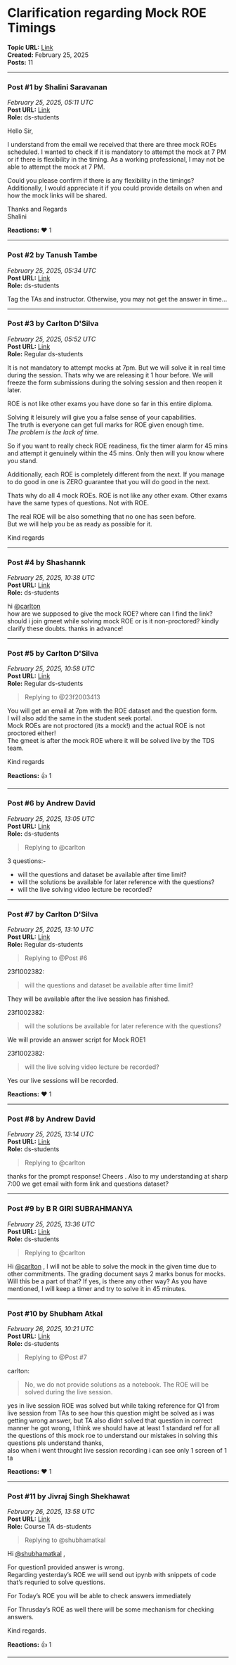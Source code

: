 # Clarification regarding Mock ROE Timings
**Topic URL:** [Link](https://discourse.onlinedegree.iitm.ac.in/t/clarification-regarding-mock-roe-timings/168384)  
**Created:** February 25, 2025  
**Posts:** 11  

---

### Post #1 by **Shalini Saravanan**
*February 25, 2025, 05:11 UTC*  
**Post URL:** [Link](https://discourse.onlinedegree.iitm.ac.in/t/clarification-regarding-mock-roe-timings/168384/1)  
**Role:**  ds-students

Hello Sir,

I understand from the email we received that there are three mock ROEs scheduled. I wanted to check if it is mandatory to attempt the mock at 7 PM or if there is flexibility in the timing. As a working professional, I may not be able to attempt the mock at 7 PM.

Could you please confirm if there is any flexibility in the timings? Additionally, I would appreciate it if you could provide details on when and how the mock links will be shared.

Thanks and Regards  
Shalini

**Reactions:** ❤️ 1

---

### Post #2 by **Tanush Tambe**
*February 25, 2025, 05:34 UTC*  
**Post URL:** [Link](https://discourse.onlinedegree.iitm.ac.in/t/clarification-regarding-mock-roe-timings/168384/2)  
**Role:**  ds-students

Tag the TAs and instructor. Otherwise, you may not get the answer in time…

---

### Post #3 by **Carlton D'Silva**
*February 25, 2025, 05:52 UTC*  
**Post URL:** [Link](https://discourse.onlinedegree.iitm.ac.in/t/clarification-regarding-mock-roe-timings/168384/3)  
**Role:** Regular ds-students

It is not mandatory to attempt mocks at 7pm. But we will solve it in real time during the session. Thats why we are releasing it 1 hour before. We will freeze the form submissions during the solving session and then reopen it later.

ROE is not like other exams you have done so far in this entire diploma.

Solving it leisurely will give you a false sense of your capabilities.  
The truth is everyone can get full marks for ROE given enough time.  
*The problem is the lack of time.*

So if you want to really check ROE readiness, fix the timer alarm for 45 mins and attempt it genuinely within the 45 mins. Only then will you know where you stand.

Additionally, each ROE is completely different from the next. If you manage to do good in one is ZERO guarantee that you will do good in the next.

Thats why do all 4 mock ROEs. ROE is not like any other exam. Other exams have the same types of questions. Not with ROE.

The real ROE will be also something that no one has seen before.  
But we will help you be as ready as possible for it.

Kind regards

---

### Post #4 by **Shashannk**
*February 25, 2025, 10:38 UTC*  
**Post URL:** [Link](https://discourse.onlinedegree.iitm.ac.in/t/clarification-regarding-mock-roe-timings/168384/4)  
**Role:**  ds-students

hi [@carlton](https://discourse.onlinedegree.iitm.ac.in/u/carlton)  
how are we supposed to give the mock ROE? where can I find the link? should i join gmeet while solving mock ROE or is it non-proctored? kindly clarify these doubts. thanks in advance!

---

### Post #5 by **Carlton D'Silva**
*February 25, 2025, 10:58 UTC*  
**Post URL:** [Link](https://discourse.onlinedegree.iitm.ac.in/t/clarification-regarding-mock-roe-timings/168384/5)  
**Role:** Regular ds-students
> Replying to @23f2003413

You will get an email at 7pm with the ROE dataset and the question form.  
I will also add the same in the student seek portal.  
Mock ROEs are not proctored (its a mock!) and the actual ROE is not proctored either!  
The gmeet is after the mock ROE where it will be solved live by the TDS team.

Kind regards

**Reactions:** 👍 1

---

### Post #6 by **Andrew David**
*February 25, 2025, 13:05 UTC*  
**Post URL:** [Link](https://discourse.onlinedegree.iitm.ac.in/t/clarification-regarding-mock-roe-timings/168384/6)  
**Role:**  ds-students
> Replying to @carlton

3 questions:-

* will the questions and dataset be available after time limit?
* will the solutions be available for later reference with the questions?
* will the live solving video lecture be recorded?

---

### Post #7 by **Carlton D'Silva**
*February 25, 2025, 13:10 UTC*  
**Post URL:** [Link](https://discourse.onlinedegree.iitm.ac.in/t/clarification-regarding-mock-roe-timings/168384/7)  
**Role:** Regular ds-students
> Replying to @Post #6

23f1002382:

> will the questions and dataset be available after time limit?

They will be available after the live session has finished.

23f1002382:

> will the solutions be available for later reference with the questions?

We will provide an answer script for Mock ROE1

23f1002382:

> will the live solving video lecture be recorded?

Yes our live sessions will be recorded.

**Reactions:** ❤️ 1

---

### Post #8 by **Andrew David**
*February 25, 2025, 13:14 UTC*  
**Post URL:** [Link](https://discourse.onlinedegree.iitm.ac.in/t/clarification-regarding-mock-roe-timings/168384/8)  
**Role:**  ds-students
> Replying to @carlton

thanks for the prompt response! Cheers . Also to my understanding at sharp 7:00 we get email with form link and questions dataset?

---

### Post #9 by **B R GIRI SUBRAHMANYA**
*February 25, 2025, 13:36 UTC*  
**Post URL:** [Link](https://discourse.onlinedegree.iitm.ac.in/t/clarification-regarding-mock-roe-timings/168384/9)  
**Role:**  ds-students
> Replying to @carlton

Hi [@carlton](https://discourse.onlinedegree.iitm.ac.in/u/carlton) , I will not be able to solve the mock in the given time due to other commitments. The grading document says 2 marks bonus for mocks. Will this be a part of that? If yes, is there any other way? As you have mentioned, I will keep a timer and try to solve it in 45 minutes.

---

### Post #10 by **Shubham Atkal**
*February 26, 2025, 10:21 UTC*  
**Post URL:** [Link](https://discourse.onlinedegree.iitm.ac.in/t/clarification-regarding-mock-roe-timings/168384/10)  
**Role:**  ds-students
> Replying to @Post #7

carlton:

> No, we do not provide solutions as a notebook. The ROE will be solved during the live session.

yes in live session ROE was solved but while taking reference for Q1 from live session from TAs to see how this question might be solved as i was getting wrong answer, but TA also didnt solved that question in correct manner he got wrong, I think we should have at least 1 standard ref for all the questions of this mock roe to understand our mistakes in solving this questions pls understand thanks,  
also when i went throught live session recording i can see only 1 screen of 1 ta

**Reactions:** ❤️ 1

---

### Post #11 by **Jivraj Singh Shekhawat**
*February 26, 2025, 13:58 UTC*  
**Post URL:** [Link](https://discourse.onlinedegree.iitm.ac.in/t/clarification-regarding-mock-roe-timings/168384/11)  
**Role:** Course TA ds-students
> Replying to @shubhamatkal

Hi [@shubhamatkal](https://discourse.onlinedegree.iitm.ac.in/u/shubhamatkal) ,

For question1 provided answer is wrong.  
Regarding yesterday’s ROE we will send out ipynb with snippets of code that’s requried to solve questions.

For Today’s ROE you will be able to check answers immediately

For Thrusday’s ROE as well there will be some mechanism for checking answers.

Kind regards.

**Reactions:** 👍 1

---
